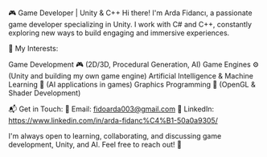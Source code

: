🎮 Game Developer | Unity & C++
Hi there! I'm Arda Fidancı, a passionate game developer specializing in Unity. I work with C# and C++, constantly exploring new ways to build engaging and immersive experiences.

🚀 My Interests:

Game Development 🎮 (2D/3D, Procedural Generation, AI)
Game Engines ⚙️ (Unity and building my own game engine)
Artificial Intelligence & Machine Learning 🤖 (AI applications in games)
Graphics Programming 🎨 (OpenGL & Shader Development)

📬 Get in Touch:
📧 Email: fidoarda003@gmail.com
🔗 LinkedIn: https://www.linkedin.com/in/arda-fidanc%C4%B1-50a0a9305/

I'm always open to learning, collaborating, and discussing game development, Unity, and AI. Feel free to reach out! 🚀
